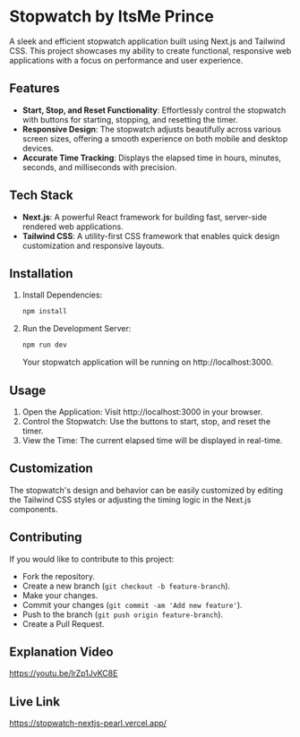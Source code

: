 # Stopwatch by ItsMe Prince

A sleek and efficient stopwatch application built using Next.js and Tailwind CSS. This project showcases my ability to create functional, responsive web applications with a focus on performance and user experience.

## Features

- **Start, Stop, and Reset Functionality**: Effortlessly control the stopwatch with buttons for starting, stopping, and resetting the timer.
- **Responsive Design**: The stopwatch adjusts beautifully across various screen sizes, offering a smooth experience on both mobile and desktop devices.
- **Accurate Time Tracking**: Displays the elapsed time in hours, minutes, seconds, and milliseconds with precision.

## Tech Stack

- **Next.js**: A powerful React framework for building fast, server-side rendered web applications.
- **Tailwind CSS**: A utility-first CSS framework that enables quick design customization and responsive layouts.

## Installation

1. Install Dependencies:
    ```bash
    npm install
    ```

2. Run the Development Server:
    ```bash
    npm run dev
    ```

    Your stopwatch application will be running on http://localhost:3000.

## Usage

1. Open the Application: Visit http://localhost:3000 in your browser.
2. Control the Stopwatch: Use the buttons to start, stop, and reset the timer.
3. View the Time: The current elapsed time will be displayed in real-time.

## Customization

The stopwatch's design and behavior can be easily customized by editing the Tailwind CSS styles or adjusting the timing logic in the Next.js components.

## Contributing

If you would like to contribute to this project:

- Fork the repository.
- Create a new branch (`git checkout -b feature-branch`).
- Make your changes.
- Commit your changes (`git commit -am 'Add new feature'`).
- Push to the branch (`git push origin feature-branch`).
- Create a Pull Request.

## Explanation Video

https://youtu.be/lrZp1JvKC8E

## Live Link

https://stopwatch-nextjs-pearl.vercel.app/
